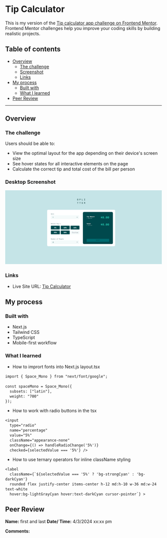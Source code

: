 # Tip Calculator

This is my version of the [Tip calculator app challenge on Frontend Mentor](https://www.frontendmentor.io/challenges/tip-calculator-app-ugJNGbJUX). Frontend Mentor challenges help you improve your coding skills by building realistic projects.

## Table of contents

- [Overview](#overview)
  - [The challenge](#the-challenge)
  - [Screenshot](#screenshot)
  - [Links](#links)
- [My process](#my-process)
  - [Built with](#built-with)
  - [What I learned](#what-i-learned)
- [Peer Review](#peer-review)


---


## Overview

### The challenge

Users should be able to:

- View the optimal layout for the app depending on their device's screen size
- See hover states for all interactive elements on the page
- Calculate the correct tip and total cost of the bill per person

### Desktop Screenshot

![Screenshot](image.png)

### Links

- Live Site URL: [Tip Calculator](https://tipcalculator-eosin.vercel.app/)

## My process

### Built with

- Next.js
- Tailwind CSS
- TypeScript
- Mobile-first workflow

### What I learned

- How to imprort fonts into Next.js layout.tsx
```
import { Space_Mono } from "next/font/google";

const spaceMono = Space_Mono({ 
  subsets: ["latin"],
  weight: "700"
});
```

- How to work with radio buttons in the tsx
```
<input 
  type="radio" 
  name="percentage" 
  value="5%" 
  className="appearance-none" 
  onChange={() => handleRadioChange('5%')} 
  checked={selectedValue === '5%'} />
```

- How to use ternary operators for inline className styling
```
<label 
  className={`${selectedValue === '5%' ? 'bg-strongCyan' : 'bg-darkCyan'} 
  rounded flex justify-center items-center h-12 md:h-10 w-36 md:w-24 text-white 
  hover:bg-lightGrayCyan hover:text-darkCyan cursor-pointer`} >
```

## Peer Review

**Name:** first and last **Date/ Time:** 4/3/2024 xx:xx pm

**Comments:**

